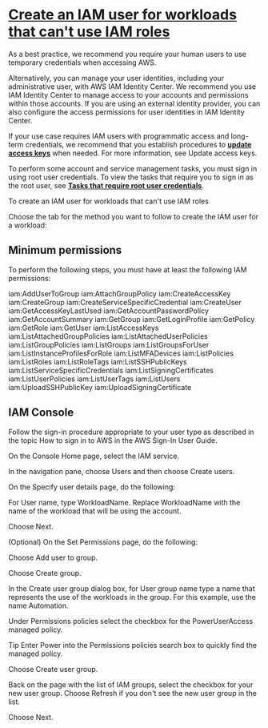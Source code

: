 # **[Create an IAM user for workloads that can't use IAM roles](https://docs.aws.amazon.com/IAM/latest/UserGuide/getting-started-workloads.html)**

As a best practice, we recommend you require your human users to use temporary credentials when accessing AWS.

Alternatively, you can manage your user identities, including your administrative user, with AWS IAM Identity Center. We recommend you use IAM Identity Center to manage access to your accounts and permissions within those accounts. If you are using an external identity provider, you can also configure the access permissions for user identities in IAM Identity Center.

If your use case requires IAM users with programmatic access and long-term credentials, we recommend that you establish procedures to **[update access keys](https://docs.aws.amazon.com/IAM/latest/UserGuide/id-credentials-access-keys-update.html)** when needed. For more information, see Update access keys.

To perform some account and service management tasks, you must sign in using root user credentials. To view the tasks that require you to sign in as the root user, see **[Tasks that require root user credentials](https://docs.aws.amazon.com/IAM/latest/UserGuide/id_root-user.html#root-user-tasks)**.

To create an IAM user for workloads that can't use IAM roles

Choose the tab for the method you want to follow to create the IAM user for a workload:

## Minimum permissions

To perform the following steps, you must have at least the following IAM permissions:

iam:AddUserToGroup
iam:AttachGroupPolicy
iam:CreateAccessKey
iam:CreateGroup
iam:CreateServiceSpecificCredential
iam:CreateUser
iam:GetAccessKeyLastUsed
iam:GetAccountPasswordPolicy
iam:GetAccountSummary
iam:GetGroup
iam:GetLoginProfile
iam:GetPolicy
iam:GetRole
iam:GetUser
iam:ListAccessKeys
iam:ListAttachedGroupPolicies
iam:ListAttachedUserPolicies
iam:ListGroupPolicies
iam:ListGroups
iam:ListGroupsForUser
iam:ListInstanceProfilesForRole
iam:ListMFADevices
iam:ListPolicies
iam:ListRoles
iam:ListRoleTags
iam:ListSSHPublicKeys
iam:ListServiceSpecificCredentials
iam:ListSigningCertificates
iam:ListUserPolicies
iam:ListUserTags
iam:ListUsers
iam:UploadSSHPublicKey
iam:UploadSigningCertificate

## IAM Console

Follow the sign-in procedure appropriate to your user type as described in the topic How to sign in to AWS in the AWS Sign-In User Guide.

On the Console Home page, select the IAM service.

In the navigation pane, choose Users and then choose Create users.

On the Specify user details page, do the following:

For User name, type WorkloadName. Replace WorkloadName with the name of the workload that will be using the account.

Choose Next.

(Optional) On the Set Permissions page, do the following:

Choose Add user to group.

Choose Create group.

In the Create user group dialog box, for User group name type a name that represents the use of the workloads in the group. For this example, use the name Automation.

Under Permissions policies select the checkbox for the PowerUserAccess managed policy.

Tip
Enter Power into the Permissions policies search box to quickly find the managed policy.

Choose Create user group.

Back on the page with the list of IAM groups, select the checkbox for your new user group. Choose Refresh if you don't see the new user group in the list.

Choose Next.
